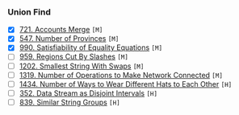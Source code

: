 ### Union Find
- [X] [721. Accounts Merge](https://leetcode.com/problems/accounts-merge/submissions/) `[M]`
- [X] [547. Number of Provinces](https://leetcode.com/problems/number-of-provinces/) `[M]`
- [X] [990. Satisfiability of Equality Equations](https://leetcode.com/problems/satisfiability-of-equality-equations/) `[M]`
- [ ] [959. Regions Cut By Slashes](https://leetcode.com/problems/regions-cut-by-slashes/) `[M]`
- [ ] [1202. Smallest String With Swaps](https://leetcode.com/problems/smallest-string-with-swaps/) `[M]`
- [ ] [1319. Number of Operations to Make Network Connected](https://leetcode.com/problems/number-of-operations-to-make-network-connected/) `[M]`
- [ ] [1434. Number of Ways to Wear Different Hats to Each Other](https://leetcode.com/problems/number-of-ways-to-wear-different-hats-to-each-other/) `[H]`
- [ ] [352. Data Stream as Disjoint Intervals](https://leetcode.com/problems/data-stream-as-disjoint-intervals/) `[H]`
- [ ] [839. Similar String Groups](https://leetcode.com/problems/similar-string-groups/) `[H]`

